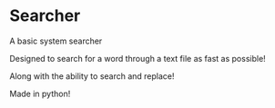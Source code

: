 # Searcher
A basic system searcher 

Designed to search for a word through a text file as fast as possible!

Along with the ability to search and replace!

Made in python!
